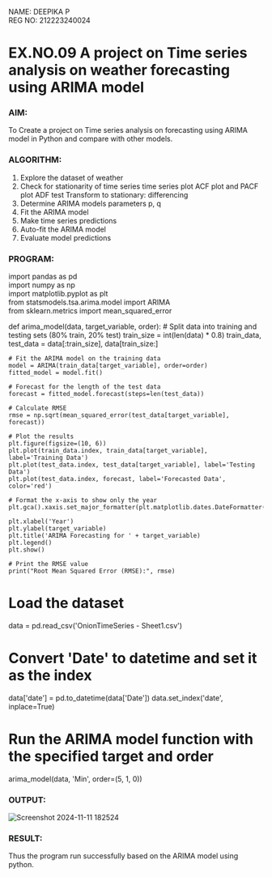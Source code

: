 NAME: DEEPIKA P\
REG NO: 212223240024
# EX.NO.09        A project on Time series analysis on weather forecasting using ARIMA model 

### AIM:
To Create a project on Time series analysis on forecasting using ARIMA model in  Python and compare with other models.

### ALGORITHM:
1. Explore the dataset of weather 
2. Check for stationarity of time series time series plot
   ACF plot and PACF plot
   ADF test
   Transform to stationary: differencing
3. Determine ARIMA models parameters p, q
4. Fit the ARIMA model
5. Make time series predictions
6. Auto-fit the ARIMA model
7. Evaluate model predictions
### PROGRAM:
import pandas as pd\
import numpy as np\
import matplotlib.pyplot as plt\
from statsmodels.tsa.arima.model import ARIMA\
from sklearn.metrics import mean_squared_error

def arima_model(data, target_variable, order):
    # Split data into training and testing sets (80% train, 20% test)
    train_size = int(len(data) * 0.8)
    train_data, test_data = data[:train_size], data[train_size:]

    # Fit the ARIMA model on the training data
    model = ARIMA(train_data[target_variable], order=order)
    fitted_model = model.fit()

    # Forecast for the length of the test data
    forecast = fitted_model.forecast(steps=len(test_data))

    # Calculate RMSE
    rmse = np.sqrt(mean_squared_error(test_data[target_variable], forecast))

    # Plot the results
    plt.figure(figsize=(10, 6))
    plt.plot(train_data.index, train_data[target_variable], label='Training Data')
    plt.plot(test_data.index, test_data[target_variable], label='Testing Data')
    plt.plot(test_data.index, forecast, label='Forecasted Data', color='red')
    
    # Format the x-axis to show only the year
    plt.gca().xaxis.set_major_formatter(plt.matplotlib.dates.DateFormatter('%Y'))
    
    plt.xlabel('Year')
    plt.ylabel(target_variable)
    plt.title('ARIMA Forecasting for ' + target_variable)
    plt.legend()
    plt.show()

    # Print the RMSE value
    print("Root Mean Squared Error (RMSE):", rmse)

# Load the dataset
data = pd.read_csv('OnionTimeSeries - Sheet1.csv')

# Convert 'Date' to datetime and set it as the index
data['date'] = pd.to_datetime(data['Date'])
data.set_index('date', inplace=True)

# Run the ARIMA model function with the specified target and order
arima_model(data, 'Min', order=(5, 1, 0))
### OUTPUT:

![Screenshot 2024-11-11 182524](https://github.com/user-attachments/assets/c9b500a2-8fe1-490d-9b7c-c9a122b68e97)

### RESULT:
Thus the program run successfully based on the ARIMA model using python.
